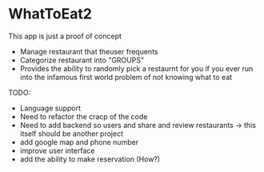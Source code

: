 # WhatToEat2

This app is just a proof of concept 

- Manage restaurant that theuser frequents
- Categorize restaurant into "GROUPS"
- Provides the ability to randomly pick a restaurnt for you  if you ever run into the infamous first world problem of not knowing what to eat

TODO:
- Language support
- Need to refactor the cracp of the code
- Need to add backend so users and share and review restaurants -> this itself should be another project 
- add google map and phone number
- improve user interface 
- add the ability to make reservation (How?)
